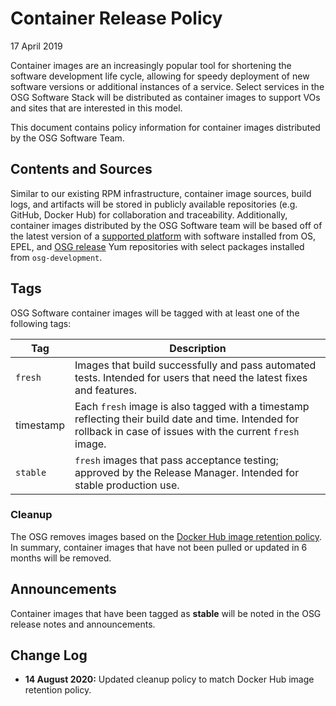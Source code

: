 Container Release Policy
========================

17 April 2019

Container images are an increasingly popular tool for shortening the software development life cycle, allowing for speedy
deployment of new software versions or additional instances of a service.
Select services in the OSG Software Stack will be distributed as container images to support VOs and sites that are
interested in this model.

This document contains policy information for container images distributed by the OSG Software Team.

Contents and Sources
--------------------

Similar to our existing RPM infrastructure, container image sources, build logs, and artifacts will be stored in
publicly available repositories (e.g. GitHub, Docker Hub) for collaboration and traceability.
Additionally, container images distributed by the OSG Software team will be based off of the latest version of a 
[supported platform](https://opensciencegrid.org/docs/release/supported_platforms/) with software installed from OS,
EPEL, and [OSG release](/policy/software-release.md#yum-repositories) Yum repositories with select packages
installed from `osg-development`.

Tags
----

OSG Software container images will be tagged with at least one of the following tags:

| Tag       | Description                                                                                                                                                       |
|-----------|-------------------------------------------------------------------------------------------------------------------------------------------------------------------|
| `fresh`   | Images that build successfully and pass automated tests. Intended for users that need the latest fixes and features.                                              |
| timestamp | Each `fresh` image  is also tagged with a timestamp reflecting their build date and time. Intended for rollback in case of issues with the current `fresh` image. |
| `stable`  | `fresh` images that pass acceptance testing; approved by the Release Manager. Intended for stable production use.                                                 |

### Cleanup  ###

The OSG removes images based on the [Docker Hub image retention policy](https://www.docker.com/pricing/retentionfaq).
In summary, container images that have not been pulled or updated in 6 months will be removed.


Announcements
-------------

Container images that have been tagged as **stable** will be noted in the OSG release notes and announcements.

Change Log
----------

- **14 August 2020:** Updated cleanup policy to match Docker Hub image retention policy.
